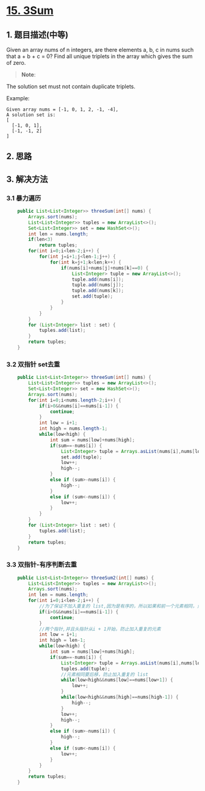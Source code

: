 # [15. 3Sum](https://leetcode-cn.com/problems/3sum/)

## 1. 题目描述(中等)
Given an array nums of n integers, are there elements a, b, c in nums such that a + b + c = 0? Find all unique triplets in the array which gives the sum of zero.

> **Note**:

The solution set must not contain duplicate triplets.

Example:
```
Given array nums = [-1, 0, 1, 2, -1, -4],
A solution set is:
[
  [-1, 0, 1],
  [-1, -1, 2]
]
```

 
## 2. 思路


## 3. 解决方法

### 3.1 暴力遍历



```java
    public List<List<Integer>> threeSum(int[] nums) {
    	Arrays.sort(nums);
        List<List<Integer>> tuples = new ArrayList<>();
        Set<List<Integer>> set = new HashSet<>();
        int len = nums.length;
        if(len<3)
        	return tuples;
        for(int i=0;i<len-2;i++) {
        	for(int j=i+1;j<len-1;j++) {
        		for(int k=j+1;k<len;k++) {
        			if(nums[i]+nums[j]+nums[k]==0) {
        				List<Integer> tuple = new ArrayList<>();
        				tuple.add(nums[i]);
        				tuple.add(nums[j]);
        				tuple.add(nums[k]);
        				set.add(tuple);
        			}
        		}
        	}
        }
        for (List<Integer> list : set) {
			tuples.add(list);
		}
        return tuples;
    }

```




### 3.2  双指针 set去重



```java
    public List<List<Integer>> threeSum(int[] nums) {
    	List<List<Integer>> tuples = new ArrayList<>();
    	Set<List<Integer>> set = new HashSet<>();
    	Arrays.sort(nums);
    	for(int i=0;i<nums.length-2;i++) {
    		if(i>0&&nums[i]==nums[i-1]) {
    			continue;
    		}
    		int low = i+1;
    		int high = nums.length-1;
    		while(low<high) {
    			int sum = nums[low]+nums[high];
    			if(sum==-nums[i]) {
    				List<Integer> tuple = Arrays.asList(nums[i],nums[low],nums[high]);
    				set.add(tuple);
    				low++;
    				high--;
    			}
    			else if (sum>-nums[i]) {
					high--;
				}
    			else if (sum<-nums[i]) {
    				low++;
				}
    		}
    	}
    	for (List<Integer> list : set) {
			tuples.add(list);
		}
    	return tuples;
    }
```

### 3.3 双指针-有序判断去重



```java
    public List<List<Integer>> threeSum2(int[] nums) {
    	List<List<Integer>> tuples = new ArrayList<>();
    	Arrays.sort(nums);
    	int len = nums.length;
    	for(int i=0;i<len-2;i++) {
    		//为了保证不加入重复的 list,因为是有序的，所以如果和前一个元素相同，只需要继续后移就可以
    		if(i>0&&nums[i]==nums[i-1]) {
    			continue;
    		}
    		//两个指针,并且头指针从i + 1开始，防止加入重复的元素
    		int low = i+1;
    		int high = len-1;
    		while(low<high) {
    			int sum = nums[low]+nums[high];
    			if(sum==-nums[i]) {
    				List<Integer> tuple = Arrays.asList(nums[i],nums[low],nums[high]);
    				tuples.add(tuple);
    				//元素相同要后移，防止加入重复的 list
    				while(low<high&&nums[low]==nums[low+1]) {
    					low++;
    				}
    				while(low<high&&nums[high]==nums[high-1]) {
    					high--;
    				}
    				low++;
    				high--;
    			}
    			else if (sum>-nums[i]) {
					high--;
				}
    			else if (sum<-nums[i]) {
    				low++;
				}
    		}
    	}
    	return tuples;
    }

```







